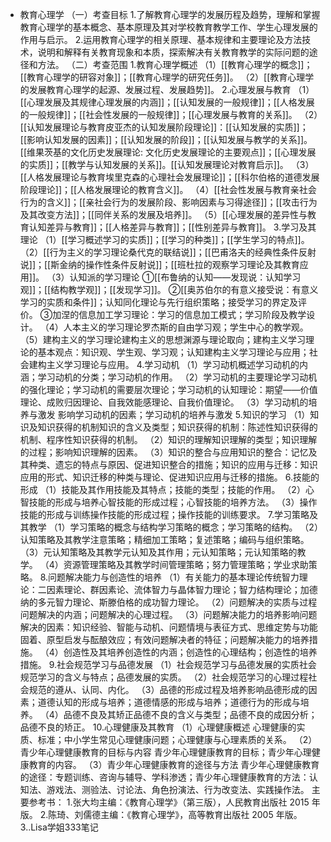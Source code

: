 - 教育心理学
  （一）考查目标
  1.了解教育心理学的发展历程及趋势，理解和掌握教育心理学的基本概念、基本原理及其对学校教育教学工作、学生心理发展的作用与启示。
  2.运用教育心理学的相关原理、基本规律和主要理论及方法技术，说明和解释有关教育现象和本质，探索解决有关教育教学的实际问题的途径和方法。
  （二）考查范围
  1.教育心理学概述
  （1）[[教育心理学的概念]]；[[教育心理学的研容对象]]；[[教育心理学的研究任务]]。
  （2）[[教育心理学的发展教育心理学的起源、发展过程、发展趋势]]。
  2.心理发展与教育
  （1）[[心理发展及其规律心理发展的内涵]]；[[认知发展的一般规律]]；[[人格发展的一般规律]]；[[社会性发展的一般规律]]；[[心理发展与教育的关系]]。
  （2）[[认知发展理论与教育皮亚杰的认知发展阶段理论]]：[[认知发展的实质]]；[[影响认知发展的因素]]；[[认知发展的阶段]]；[[认知发展与教学的关系]]。[[维果茨基的文化历史发展理论: 文化历史发展理论的主要观点]]；[[心理发展的实质]]；[[教学与认知发展的关系]]。[[认知发展理论对教育启示]]。
  （3）[[人格发展理论与教育埃里克森的心理社会发展理论]]；[[科尔伯格的道德发展阶段理论]]；[[人格发展理论的教育含义]]。
  （4）[[社会性发展与教育亲社会行为的含义]]；[[亲社会行为的发展阶段、影响因素与习得途径]]；[[攻击行为及其改变方法]]；[[同伴关系的发展及培养]]。
  （5）[[心理发展的差异性与教育认知差异与教育]]；[[人格差异与教育]]；[[性别差异与教育]]。
  3.学习及其理论
  （1）[[学习概述学习的实质]]；[[学习的种类]]；[[学生学习的特点]]。
  （2）[[行为主义的学习理论桑代克的联结说]]；[[巴甫洛夫的经典性条件反射说]]；[[斯金纳的操作性条件反射说]]；[[班杜拉的观察学习理论及其教育应用]]。
  （3）认知派的学习理论
  ①[[布鲁纳的认知——发现说：认知学习观]]；[[结构教学观]]；[[发现学习]]。
  ②[[奥苏伯尔的有意义接受说：有意义学习的实质和条件]]；认知同化理论与先行组织策略；接受学习的界定及评价。
  ③加涅的信息加工学习理论：学习的信息加工模式；学习阶段及教学设计。
  （4）人本主义的学习理论罗杰斯的自由学习观；学生中心的教学观。
  （5）建构主义的学习理论建构主义的思想渊源与理论取向；建构主义学习理论的基本观点：知识观、学生观、学习观；认知建构主义学习理论与应用；社会建构主义学习理论与应用。
  4.学习动机
  （1）学习动机概述学习动机的内涵；学习动机的分类；学习动机的作用。
  （2）学习动机的主要理论学习动机的强化理论；学习动机的需要层次理论；学习动机的认知理论：期望——价值理论、成败归因理论、自我效能感理论、自我价值理论。
  （3）学习动机的培养与激发 影响学习动机的因素；学习动机的培养与激发
  5.知识的学习
  （1）知识及知识获得的机制知识的含义及类型；知识获得的机制：陈述性知识获得的机制、程序性知识获得的机制。
  （2）知识的理解知识理解的类型；知识理解的过程；影响知识理解的因素。
  （3）知识的整合与应用知识的整合：记忆及其种类、遗忘的特点与原因、促进知识整合的措施；知识的应用与迁移：知识应用的形式、知识迁移的种类与理论、促进知识应用与迁移的措施。
  6.技能的形成
  （1）技能及其作用技能及其特点；技能的类型；技能的作用。
  （2）心智技能的形成与培养心智技能的形成过程；心智技能的培养方法。
  （3）操作技能的形成与训练操作技能的形成过程；操作技能的训练要求。
  7.学习策略及其教学
  （1）学习策略的概念与结构学习策略的概念；学习策略的结构。
  （2）认知策略及其教学注意策略；精细加工策略；复述策略；编码与组织策略。
  （3）元认知策略及其教学元认知及其作用；元认知策略；元认知策略的教学。
  （4）资源管理策略及其教学时间管理策略；努力管理策略；学业求助策略。
  8.问题解决能力与创造性的培养
  （1）有关能力的基本理论传统智力理论：二因素理论、群因素论、流体智力与晶体智力理论；智力结构理论；加德纳的多元智力理论、斯滕伯格的成功智力理论。
  （2）问题解决的实质与过程问题解决的内涵；问题解决的心理过程。
  （3）问题解决能力的培养影响问题解决的因素：知识经验、智能与动机、问题情境与表征方式、思维定势与功能固着、原型启发与酝酿效应；有效问题解决者的特征；问题解决能力的培养措施。
  （4）创造性及其培养创造性的内涵；创造性的心理结构；创造性的培养措施。
  9.社会规范学习与品德发展
  （1）社会规范学习与品德发展的实质社会规范学习的含义与特点；品德发展的实质。
  （2）社会规范学习的心理过程社会规范的遵从、认同、内化。
  （3）品德的形成过程及培养影响品德形成的因素；道德认知的形成与培养；道德情感的形成与培养；道德行为的形成与培养。
  （4）品德不良及其矫正品德不良的含义与类型；品德不良的成因分析；品德不良的矫正。
  10.心理健康及其教育
  （1）心理健康概述
  心理健康的实质、标准；中小学生常见心理健康问题；心理健康与心理素质的关系。
  （2）青少年心理健康教育的目标与内容
  青少年心理健康教育的目标；青少年心理健康教育的内容。
  （3）青少年心理健康教育的途径与方法
  青少年心理健康教育的途径：专题训练、咨询与辅导、学科渗透；青少年心理健康教育的方法：认知法、游戏法、测验法、讨论法、角色扮演法、行为改变法、实践操作法。
  主要参考书：
  1.张大均主编：《教育心理学》（第三版），人民教育出版社 2015 年版。
  2.陈琦、刘儒德主编：《教育心理学》，高等教育出版社 2005 年版。
  3..Lisa学姐333笔记